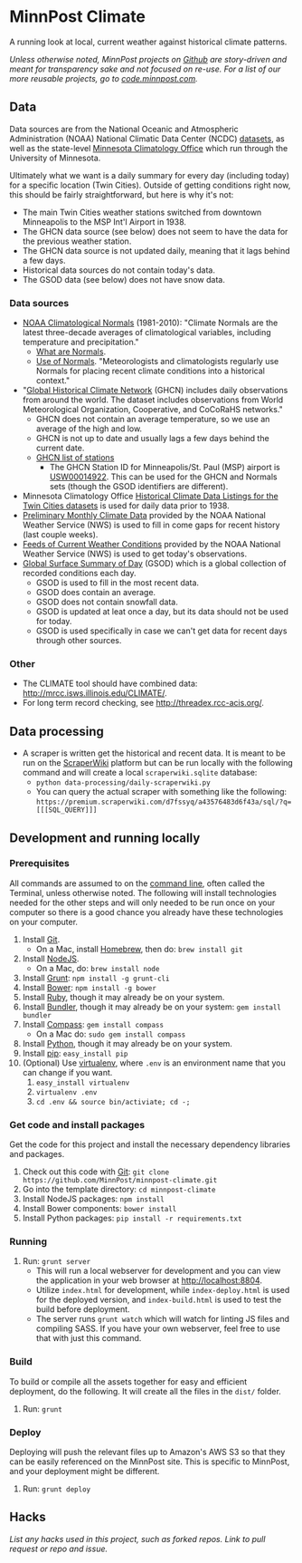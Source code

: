 # MinnPost Climate

A running look at local, current weather against historical climate patterns.

*Unless otherwise noted, MinnPost projects on [Github](https://github.com/minnpost) are story-driven and meant for transparency sake and not focused on re-use.  For a list of our more reusable projects, go to [code.minnpost.com](http://code.minnpost.com).*

## Data

Data sources are from the National Oceanic and Atmospheric Administration (NOAA) National Climatic Data Center (NCDC) [datasets](http://www.ncdc.noaa.gov/cdo-web/datasets), as well as the state-level [Minnesota Climatology Office](http://climate.umn.edu/) which run through the University of Minnesota.

Ultimately what we want is a daily summary for every day (including today) for a specific location (Twin Cities).  Outside of getting conditions right now, this should be fairly straightforward, but here is why it's not:

* The main Twin Cities weather stations switched from downtown Minneapolis to the MSP Int'l Airport in 1938.
* The GHCN data source (see below) does not seem to have the data for the previous weather station.
* The GHCN data source is not updated daily, meaning that it lags behind a few days.
* Historical data sources do not contain today's data.
* The GSOD data (see below) does not have snow data.

### Data sources

* [NOAA Climatological Normals](http://www.ncdc.noaa.gov/oa/climate/normals/usnormals.html) (1981-2010): "Climate Normals are the latest three-decade averages of climatological variables, including temperature and precipitation."
    * [What are Normals](http://www.ncdc.noaa.gov/oa/climate/normals/usnormals.html#WHATARENORMALS).
    * [Use of Normals](http://www.ncdc.noaa.gov/oa/climate/normals/usnormals.html#NORMALSUSAGE).  "Meteorologists and climatologists regularly use Normals for placing recent climate conditions into a historical context."
* "[Global Historical Climate Network](ftp://ftp.ncdc.noaa.gov/pub/data/ghcn/daily/readme.txt) (GHCN) includes daily observations from around the world. The dataset includes observations from World Meteorological Organization, Cooperative, and CoCoRaHS networks."
    * GHCN does not contain an average temperature, so we use an average of the high and low.
    * GHCN is not up to date and usually lags a few days behind the current date.
    * [GHCN list of stations](ftp://ftp.ncdc.noaa.gov/pub/data/ghcn/daily/ghcnd-stations.txt)
        * The GHCN Station ID for Minneapolis/St. Paul (MSP) airport is [USW00014922](http://www1.ncdc.noaa.gov/pub/data/normals/1981-2010/products/station/USW00014922.normals.txt).  This can be used for the GHCN and Normals sets (though the GSOD identifiers are different).
* Minnesota Climatology Office [Historical Climate Data Listings for the Twin Cities datasets](http://climate.umn.edu/doc/twin_cities/twin_cities.htm) is used for daily data prior to 1938.
* [Preliminary Monthly Climate Data](http://www.nws.noaa.gov/climate/f6.php?wfo=mpx) provided by the NOAA National Weather Service (NWS) is used to fill in come gaps for recent history (last couple weeks).
* [Feeds of Current Weather Conditions](http://w1.weather.gov/xml/current_obs/seek.php) provided by the NOAA National Weather Service (NWS) is used to get today's observations.  
* [Global Surface Summary of Day](http://www.ncdc.noaa.gov/cgi-bin/res40.pl?page=gsod.html) (GSOD) which is a global collection of recorded conditions each day.
    * GSOD is used to fill in the most recent data.
    * GSOD does contain an average.
    * GSOD does not contain snowfall data.
    * GSOD is updated at leat once a day, but its data should not be used for today.
    * GSOD is used specifically in case we can't get data for recent days through other sources.

### Other

* The CLIMATE tool should have combined data: http://mrcc.isws.illinois.edu/CLIMATE/.
* For long term record checking, see http://threadex.rcc-acis.org/.

## Data processing

* A scraper is written get the historical and recent data.  It is meant to be run on the [ScraperWiki](https://scraperwiki.com/) platform but can be run locally with the following command and will create a local `scraperwiki.sqlite` database:
    * `python data-processing/daily-scraperwiki.py`
    * You can query the actual scraper with something like the following: `https://premium.scraperwiki.com/d7fssyq/a43576483d6f43a/sql/?q=[[[SQL_QUERY]]]`

## Development and running locally

### Prerequisites

All commands are assumed to on the [command line](http://en.wikipedia.org/wiki/Command-line_interface), often called the Terminal, unless otherwise noted.  The following will install technologies needed for the other steps and will only needed to be run once on your computer so there is a good chance you already have these technologies on your computer.

1. Install [Git](http://git-scm.com/).
   * On a Mac, install [Homebrew](http://brew.sh/), then do: `brew install git`
1. Install [NodeJS](http://nodejs.org/).
   * On a Mac, do: `brew install node`
1. Install [Grunt](http://gruntjs.com/): `npm install -g grunt-cli`
1. Install [Bower](http://bower.io/): `npm install -g bower`
1. Install [Ruby](http://www.ruby-lang.org/en/downloads/), though it may already be on your system.
1. Install [Bundler](http://gembundler.com/), though it may already be on your system: `gem install bundler`
1. Install [Compass](http://compass-style.org/): `gem install compass`
   * On a Mac do: `sudo gem install compass`
1. Install [Python](http://www.python.org/getit/), though it may already be on your system.
1. Install [pip](https://pypi.python.org/pypi/pip): `easy_install pip`
1. (Optional) Use [virtualenv](http://www.virtualenv.org/en/latest/), where `.env` is an environment name that you can change if you want.
    1. `easy_install virtualenv`
    1. `virtualenv .env`
    1. `cd .env && source bin/activiate; cd -;`


### Get code and install packages

Get the code for this project and install the necessary dependency libraries and packages.

1. Check out this code with [Git](http://git-scm.com/): `git clone https://github.com/MinnPost/minnpost-climate.git`
1. Go into the template directory: `cd minnpost-climate`
1. Install NodeJS packages: `npm install`
1. Install Bower components: `bower install`
1. Install Python packages: `pip install -r requirements.txt`

### Running

1. Run: `grunt server`
    * This will run a local webserver for development and you can view the application in your web browser at [http://localhost:8804](http://localhost:8804).
    * Utilize `index.html` for development, while `index-deploy.html` is used for the deployed version, and `index-build.html` is used to test the build before deployment.
    * The server runs `grunt watch` which will watch for linting JS files and compiling SASS.  If you have your own webserver, feel free to use that with just this command.

### Build

To build or compile all the assets together for easy and efficient deployment, do the following.  It will create all the files in the `dist/` folder.

1. Run: `grunt`

### Deploy

Deploying will push the relevant files up to Amazon's AWS S3 so that they can be easily referenced on the MinnPost site.  This is specific to MinnPost, and your deployment might be different.

1. Run: `grunt deploy`

## Hacks

*List any hacks used in this project, such as forked repos.  Link to pull request or repo and issue.*
